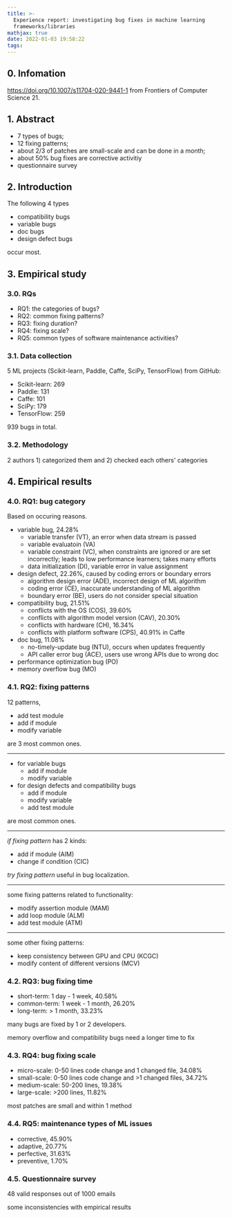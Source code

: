 ```yaml
---
title: >-
  Experience report: investigating bug fixes in machine learning
  frameworks/libraries
mathjax: true
date: 2022-01-03 19:58:22
tags:
---
```


## 0. Infomation

https://doi.org/10.1007/s11704-020-9441-1 from Frontiers of Computer Science 21.

<!--more-->

## 1. Abstract

- 7 types of bugs;
- 12 fixing patterns;
- about 2/3 of patches are small-scale and can be done in a month;
- about 50% bug fixes are corrective activitiy
- questionnaire survey

## 2. Introduction

The following 4 types

- compatibility bugs
- variable bugs
- doc bugs
- design defect bugs

occur most.

## 3. Empirical study

### 3.0. RQs

- RQ1: the categories of bugs?
- RQ2: common fixing patterns?
- RQ3: fixing duration?
- RQ4: fixing scale?
- RQ5: common types of software maintenance activities?

### 3.1. Data collection

5 ML projects (Scikit-learn, Paddle, Caffe, SciPy, TensorFlow) from GitHub:

- Scikit-learn: 269
- Paddle: 131
- Caffe: 101
- SciPy: 179
- TensorFlow: 259

939 bugs in total.

### 3.2. Methodology

2 authors 1) categorized them and 2) checked each others' categories

## 4. Empirical results

### 4.0. RQ1: bug category

Based on occuring reasons.

- variable bug, 24.28%
  - variable transfer (VT), an error when data stream is passed
  - variable evaluatoin (VA)
  - variable constraint (VC), when constraints are ignored or are set incorrectly; leads to low performance learners; takes many efforts
  - data initialization (DI), variable error in value assignment
- design defect, 22.26%, caused by coding errors or boundary errors
  - algorithm design error (ADE), incorrect design of ML algorithm
  - coding error (CE), inaccurate understanding of ML algorithm
  - boundary error (BE), users do not consider special situation
- compatibility bug, 21.51%
  - conflicts with the OS (COS), 39.60%
  - conflicts with algorithm model version (CAV), 20.30%
  - conflicts with hardware (CH), 16.34%
  - conflicts with platform software (CPS), 40.91% in Caffe
- doc bug, 11.08%
  - no-timely-update bug (NTU), occurs when updates frequently
  - API caller error bug (ACE), users use wrong APIs due to wrong doc
- performance optimization bug (PO)
- memory overflow bug (MO)

### 4.1. RQ2: fixing patterns

12 patterns,

- add test module
- add if module
- modify variable

are 3 most common ones.

---

- for variable bugs
  - add if module
  - modify variable
- for design defects and compatibility bugs
  - add if module
  - modify variable
  - add test module

are most common ones.

---

*if fixing pattern* has 2 kinds:

- add if module (AIM)
- change if condition (CIC)

*try fixing pattern* useful in bug localization.

---

some fixing patterns related to functionality:

- modify assertion module (MAM)
- add loop module (ALM)
- add test module (ATM)

---

some other fixing patterns:

- keep consistency between GPU and CPU (KCGC)
- modify content of different versions (MCV)

### 4.2. RQ3: bug fixing time

- short-term: 1 day - 1 week, 40.58%
- common-term: 1 week - 1 month, 26.20%
- long-term: > 1 month, 33.23%

many bugs are fixed by 1 or 2 developers.

memory overflow and compatibility bugs need a longer time to fix

### 4.3. RQ4: bug fixing scale

- micro-scale: 0-50 lines code change and 1 changed file, 34.08%
- small-scale: 0-50 lines code change and >1 changed files, 34.72%
- medium-scale: 50-200 lines, 19.38%
- large-scale: >200 lines, 11.82%

most patches are small and within 1 method

### 4.4. RQ5: maintenance types of ML issues

- corrective, 45.90%
- adaptive, 20.77%
- perfective, 31.63%
- preventive, 1.70%

### 4.5. Questionnaire survey

48 valid responses out of 1000 emails

some inconsistencies with empirical results
